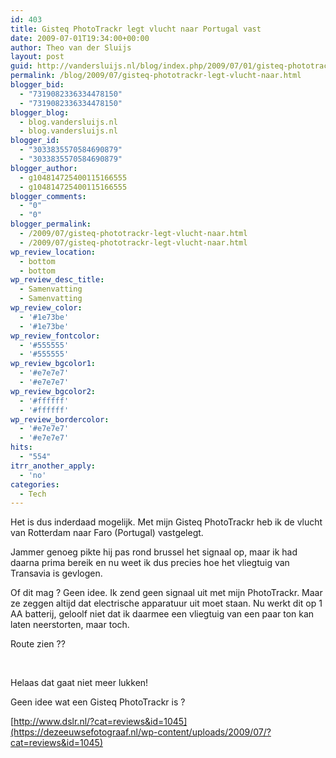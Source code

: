 ```yaml
---
id: 403
title: Gisteq PhotoTrackr legt vlucht naar Portugal vast
date: 2009-07-01T19:34:00+00:00
author: Theo van der Sluijs
layout: post
guid: http://vandersluijs.nl/blog/index.php/2009/07/01/gisteq-phototrackr-legt-vlucht-naar/
permalink: /blog/2009/07/gisteq-phototrackr-legt-vlucht-naar.html
blogger_bid:
  - "7319082336334478150"
  - "7319082336334478150"
blogger_blog:
  - blog.vandersluijs.nl
  - blog.vandersluijs.nl
blogger_id:
  - "3033835570584690879"
  - "3033835570584690879"
blogger_author:
  - g104814725400115166555
  - g104814725400115166555
blogger_comments:
  - "0"
  - "0"
blogger_permalink:
  - /2009/07/gisteq-phototrackr-legt-vlucht-naar.html
  - /2009/07/gisteq-phototrackr-legt-vlucht-naar.html
wp_review_location:
  - bottom
  - bottom
wp_review_desc_title:
  - Samenvatting
  - Samenvatting
wp_review_color:
  - '#1e73be'
  - '#1e73be'
wp_review_fontcolor:
  - '#555555'
  - '#555555'
wp_review_bgcolor1:
  - '#e7e7e7'
  - '#e7e7e7'
wp_review_bgcolor2:
  - '#ffffff'
  - '#ffffff'
wp_review_bordercolor:
  - '#e7e7e7'
  - '#e7e7e7'
hits:
  - "554"
itrr_another_apply:
  - 'no'
categories:
  - Tech
---
```

Het is dus inderdaad mogelijk. Met mijn Gisteq PhotoTrackr heb ik de vlucht van Rotterdam naar Faro (Portugal) vastgelegt.

Jammer genoeg pikte hij pas rond brussel het signaal op, maar ik had daarna prima bereik en nu weet ik dus precies hoe het vliegtuig van Transavia is gevlogen.<!--more-->


  
Of dit mag ? Geen idee. Ik zend geen signaal uit met mijn PhotoTrackr. Maar ze zeggen altijd dat electrische apparatuur uit moet staan. Nu werkt dit op 1 AA batterij, geloolf niet dat ik daarmee een vliegtuig van een paar ton kan laten neerstorten, maar toch.

Route zien ??

&nbsp;

Helaas dat gaat niet meer lukken!

Geen idee wat een Gisteq PhotoTrackr is ?

[http://www.dslr.nl/?cat=reviews&id=1045](https://dezeeuwsefotograaf.nl/wp-content/uploads/2009/07/?cat=reviews&id=1045)
